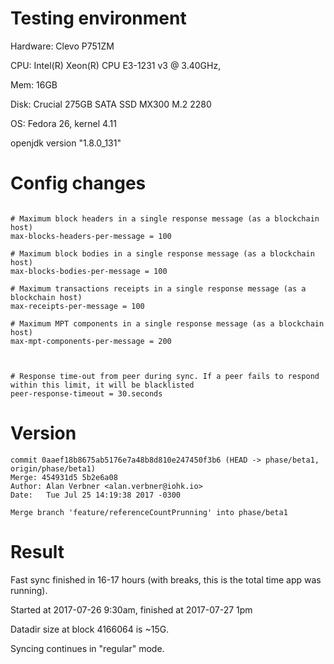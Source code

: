 # Testing environment
Hardware: Clevo P751ZM

CPU: Intel(R) Xeon(R) CPU E3-1231 v3 @ 3.40GHz,

Mem: 16GB

Disk: Crucial 275GB SATA SSD MX300 M.2 2280

OS: Fedora 26, kernel 4.11

openjdk version "1.8.0_131"

# Config changes
```

# Maximum block headers in a single response message (as a blockchain host)
max-blocks-headers-per-message = 100

# Maximum block bodies in a single response message (as a blockchain host)
max-blocks-bodies-per-message = 100

# Maximum transactions receipts in a single response message (as a blockchain host)
max-receipts-per-message = 100

# Maximum MPT components in a single response message (as a blockchain host)
max-mpt-components-per-message = 200



# Response time-out from peer during sync. If a peer fails to respond within this limit, it will be blacklisted
peer-response-timeout = 30.seconds

```

# Version
```
commit 0aaef18b8675ab5176e7a48b8d810e247450f3b6 (HEAD -> phase/beta1, origin/phase/beta1)
Merge: 454931d5 5b2e6a08
Author: Alan Verbner <alan.verbner@iohk.io>
Date:   Tue Jul 25 14:19:38 2017 -0300

Merge branch 'feature/referenceCountPrunning' into phase/beta1
```

# Result
Fast sync finished in 16-17 hours (with breaks, this is the total time app was running).

Started at 2017-07-26 9:30am, finished at 2017-07-27 1pm

Datadir size at block 4166064 is ~15G.

Syncing continues in "regular" mode.